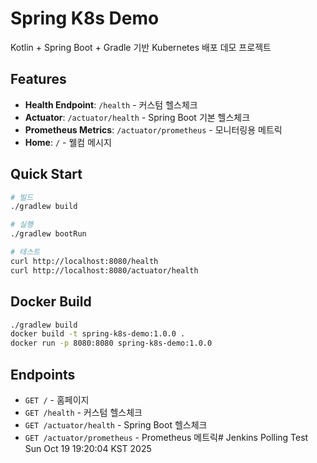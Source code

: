 # Spring K8s Demo

Kotlin + Spring Boot + Gradle 기반 Kubernetes 배포 데모 프로젝트

## Features

- **Health Endpoint**: `/health` - 커스텀 헬스체크
- **Actuator**: `/actuator/health` - Spring Boot 기본 헬스체크
- **Prometheus Metrics**: `/actuator/prometheus` - 모니터링용 메트릭
- **Home**: `/` - 웰컴 메시지

## Quick Start

```bash
# 빌드
./gradlew build

# 실행
./gradlew bootRun

# 테스트
curl http://localhost:8080/health
curl http://localhost:8080/actuator/health
```

## Docker Build

```bash
./gradlew build
docker build -t spring-k8s-demo:1.0.0 .
docker run -p 8080:8080 spring-k8s-demo:1.0.0
```

## Endpoints

- `GET /` - 홈페이지
- `GET /health` - 커스텀 헬스체크
- `GET /actuator/health` - Spring Boot 헬스체크
- `GET /actuator/prometheus` - Prometheus 메트릭# Jenkins Polling Test Sun Oct 19 19:20:04 KST 2025
